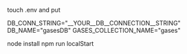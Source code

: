 touch .env
and put

DB_CONN_STRING="__YOUR__DB__CONNECTION__STRING"
DB_NAME="gasesDB"
GASES_COLLECTION_NAME="gases"

node install
npm run localStart
